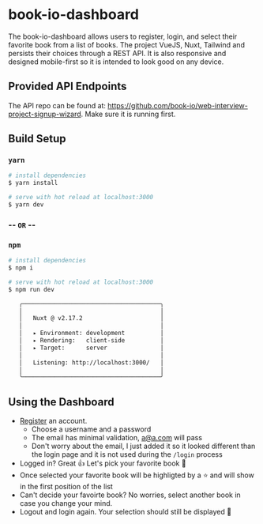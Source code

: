# book-io-dashboard
The book-io-dashboard allows users to register, login, and select their favorite book from a list of books. The project VueJS, Nuxt, Tailwind and persists their choices through a REST API. It is also responsive and designed mobile-first so it is intended to look good on any device.

## Provided API Endpoints
The API repo can be found at: https://github.com/book-io/web-interview-project-signup-wizard. Make sure it is running first.

## Build Setup
### `yarn`
```bash
# install dependencies
$ yarn install

# serve with hot reload at localhost:3000
$ yarn dev
```
### -- `OR` --
### `npm`
```bash
# install dependencies
$ npm i

# serve with hot reload at localhost:3000
$ npm run dev
```
```bash
   ╭───────────────────────────────────────╮
   │                                       │
   │   Nuxt @ v2.17.2                      │
   │                                       │
   │   ▸ Environment: development          │
   │   ▸ Rendering:   client-side          │
   │   ▸ Target:      server               │
   │                                       │
   │   Listening: http://localhost:3000/   │
   │                                       │
   ╰───────────────────────────────────────╯
```

## Using the Dashboard

*  [Register](http://localhost:3000/register) an account.
   *  Choose a username and a password
   *  The email has minimal validation, a@a.com will pass
   *  Don't worry about the email, I just added it so it looked different than the login page and it is not used during the `/login` process
*  Logged in? Great 👍 Let's pick your favorite book 📖
*  Once selected your favorite book will be highligted by a ⭐️ and will show in the first position of the list
*  Can't decide your favoirte book? No worries, select another book in case you change your mind.
*  Logout and login again. Your selection should still be displayed 🎉

